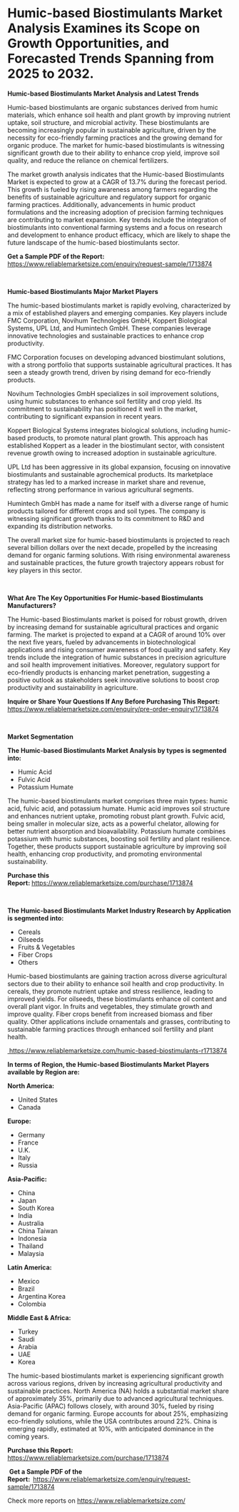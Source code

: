 <p><h1>Humic-based Biostimulants Market Analysis Examines its Scope on Growth Opportunities, and Forecasted Trends Spanning from 2025 to 2032.</h1></p><p><strong>Humic-based Biostimulants Market Analysis and Latest Trends</strong></p>
<p><p>Humic-based biostimulants are organic substances derived from humic materials, which enhance soil health and plant growth by improving nutrient uptake, soil structure, and microbial activity. These biostimulants are becoming increasingly popular in sustainable agriculture, driven by the necessity for eco-friendly farming practices and the growing demand for organic produce. The market for humic-based biostimulants is witnessing significant growth due to their ability to enhance crop yield, improve soil quality, and reduce the reliance on chemical fertilizers.</p><p>The market growth analysis indicates that the Humic-based Biostimulants Market is expected to grow at a CAGR of 13.7% during the forecast period. This growth is fueled by rising awareness among farmers regarding the benefits of sustainable agriculture and regulatory support for organic farming practices. Additionally, advancements in humic product formulations and the increasing adoption of precision farming techniques are contributing to market expansion. Key trends include the integration of biostimulants into conventional farming systems and a focus on research and development to enhance product efficacy, which are likely to shape the future landscape of the humic-based biostimulants sector.</p></p>
<p><strong>Get a Sample PDF of the Report:&nbsp;</strong> <a href="https://www.reliablemarketsize.com/enquiry/request-sample/1713874?utm_campaign=3511&utm_medium=2&utm_source=Github&utm_content=ia&utm_term=28032025&utm_id=humic-based-biostimulants">https://www.reliablemarketsize.com/enquiry/request-sample/1713874</a></p>
<p>&nbsp;</p>
<p><strong>Humic-based Biostimulants Major Market Players</strong></p>
<p><p>The humic-based biostimulants market is rapidly evolving, characterized by a mix of established players and emerging companies. Key players include FMC Corporation, Novihum Technologies GmbH, Koppert Biological Systems, UPL Ltd, and Humintech GmbH. These companies leverage innovative technologies and sustainable practices to enhance crop productivity.</p><p>FMC Corporation focuses on developing advanced biostimulant solutions, with a strong portfolio that supports sustainable agricultural practices. It has seen a steady growth trend, driven by rising demand for eco-friendly products.</p><p>Novihum Technologies GmbH specializes in soil improvement solutions, using humic substances to enhance soil fertility and crop yield. Its commitment to sustainability has positioned it well in the market, contributing to significant expansion in recent years.</p><p>Koppert Biological Systems integrates biological solutions, including humic-based products, to promote natural plant growth. This approach has established Koppert as a leader in the biostimulant sector, with consistent revenue growth owing to increased adoption in sustainable agriculture.</p><p>UPL Ltd has been aggressive in its global expansion, focusing on innovative biostimulants and sustainable agrochemical products. Its marketplace strategy has led to a marked increase in market share and revenue, reflecting strong performance in various agricultural segments.</p><p>Humintech GmbH has made a name for itself with a diverse range of humic products tailored for different crops and soil types. The company is witnessing significant growth thanks to its commitment to R&D and expanding its distribution networks.</p><p>The overall market size for humic-based biostimulants is projected to reach several billion dollars over the next decade, propelled by the increasing demand for organic farming solutions. With rising environmental awareness and sustainable practices, the future growth trajectory appears robust for key players in this sector.</p></p>
<p>&nbsp;</p>
<p><strong>What Are The Key Opportunities For Humic-based Biostimulants Manufacturers?</strong></p>
<p><p>The Humic-based Biostimulants market is poised for robust growth, driven by increasing demand for sustainable agricultural practices and organic farming. The market is projected to expand at a CAGR of around 10% over the next five years, fueled by advancements in biotechnological applications and rising consumer awareness of food quality and safety. Key trends include the integration of humic substances in precision agriculture and soil health improvement initiatives. Moreover, regulatory support for eco-friendly products is enhancing market penetration, suggesting a positive outlook as stakeholders seek innovative solutions to boost crop productivity and sustainability in agriculture.</p></p>
<p><strong>Inquire or Share Your Questions If Any Before Purchasing This Report:</strong> <a href="https://www.reliablemarketsize.com/enquiry/pre-order-enquiry/1713874?utm_campaign=3511&utm_medium=2&utm_source=Github&utm_content=ia&utm_term=28032025&utm_id=humic-based-biostimulants">https://www.reliablemarketsize.com/enquiry/pre-order-enquiry/1713874</a></p>
<p>&nbsp;</p>
<p><strong>Market Segmentation</strong></p>
<p><strong>The Humic-based Biostimulants Market Analysis by types is segmented into:</strong></p>
<p><ul><li>Humic Acid</li><li>Fulvic Acid</li><li>Potassium Humate</li></ul></p>
<p><p>The humic-based biostimulants market comprises three main types: humic acid, fulvic acid, and potassium humate. Humic acid improves soil structure and enhances nutrient uptake, promoting robust plant growth. Fulvic acid, being smaller in molecular size, acts as a powerful chelator, allowing for better nutrient absorption and bioavailability. Potassium humate combines potassium with humic substances, boosting soil fertility and plant resilience. Together, these products support sustainable agriculture by improving soil health, enhancing crop productivity, and promoting environmental sustainability.</p></p>
<p><strong>Purchase this Report:&nbsp;</strong><a href="https://www.reliablemarketsize.com/purchase/1713874?utm_campaign=3511&utm_medium=2&utm_source=Github&utm_content=ia&utm_term=28032025&utm_id=humic-based-biostimulants">https://www.reliablemarketsize.com/purchase/1713874</a></p>
<p>&nbsp;</p>
<p><strong>The Humic-based Biostimulants Market Industry Research by Application is segmented into:</strong></p>
<p><ul><li>Cereals</li><li>Oilseeds</li><li>Fruits & Vegetables</li><li>Fiber Crops</li><li>Others</li></ul></p>
<p><p>Humic-based biostimulants are gaining traction across diverse agricultural sectors due to their ability to enhance soil health and crop productivity. In cereals, they promote nutrient uptake and stress resilience, leading to improved yields. For oilseeds, these biostimulants enhance oil content and overall plant vigor. In fruits and vegetables, they stimulate growth and improve quality. Fiber crops benefit from increased biomass and fiber quality. Other applications include ornamentals and grasses, contributing to sustainable farming practices through enhanced soil fertility and plant health.</p></p>
<p><a href="https://www.reliablemarketsize.com/humic-based-biostimulants-r1713874?utm_campaign=3511&utm_medium=2&utm_source=Github&utm_content=ia&utm_term=28032025&utm_id=humic-based-biostimulants">&nbsp;https://www.reliablemarketsize.com/humic-based-biostimulants-r1713874</a></p>
<p><strong>In terms of Region, the Humic-based Biostimulants Market Players available by Region are:</strong></p>
<p>
    <p> <strong> North America: </strong>
        <ul>
            <li>United States</li>
            <li>Canada</li>
        </ul>
        </p> 
    <p> <strong> Europe: </strong>
        <ul>
            <li>Germany</li>
            <li>France</li>
            <li>U.K.</li>
            <li>Italy</li>
            <li>Russia</li>
        </ul>
        </p> 
    <p> <strong> Asia-Pacific: </strong>
        <ul>
            <li>China</li>
            <li>Japan</li>
            <li>South Korea</li>
            <li>India</li>
            <li>Australia</li>
            <li>China Taiwan</li>
            <li>Indonesia</li>
            <li>Thailand</li>
            <li>Malaysia</li>
        </ul>
        </p> 
    <p> <strong> Latin America: </strong>
        <ul>
            <li>Mexico</li>
            <li>Brazil</li>
            <li>Argentina Korea</li>
            <li>Colombia</li>
        </ul>
        </p> 
    <p> <strong> Middle East & Africa: </strong>
        <ul>
            <li>Turkey</li>
            <li>Saudi</li>
            <li>Arabia</li>
            <li>UAE</li>
            <li>Korea</li>
        </ul>
    </p>
    </p>
<p><p>The humic-based biostimulants market is experiencing significant growth across various regions, driven by increasing agricultural productivity and sustainable practices. North America (NA) holds a substantial market share of approximately 35%, primarily due to advanced agricultural techniques. Asia-Pacific (APAC) follows closely, with around 30%, fueled by rising demand for organic farming. Europe accounts for about 25%, emphasizing eco-friendly solutions, while the USA contributes around 22%. China is emerging rapidly, estimated at 10%, with anticipated dominance in the coming years.</p></p>
<p><strong>Purchase this Report: </strong><a href="https://www.reliablemarketsize.com/purchase/1713874?utm_campaign=3511&utm_medium=2&utm_source=Github&utm_content=ia&utm_term=28032025&utm_id=humic-based-biostimulants">https://www.reliablemarketsize.com/purchase/1713874</a></p>
<p>&nbsp;<strong>Get a Sample PDF of the Report:&nbsp;&nbsp;</strong><a href="https://www.reliablemarketsize.com/enquiry/request-sample/1713874?utm_campaign=3511&utm_medium=2&utm_source=Github&utm_content=ia&utm_term=28032025&utm_id=humic-based-biostimulants">https://www.reliablemarketsize.com/enquiry/request-sample/1713874</a></p>
<p><strong></strong></p>
<p>Check more reports on <a href="https://www.reliablemarketsize.com/?utm_campaign=3511&utm_medium=2&utm_source=Github&utm_content=ia&utm_term=28032025&utm_id=humic-based-biostimulants">https://www.reliablemarketsize.com/</a></p>